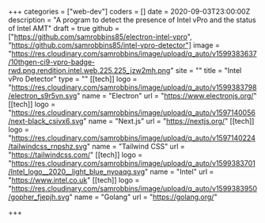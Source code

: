 +++
categories = ["web-dev"]
coders = []
date = 2020-09-03T23:00:00Z
description = "A program to detect the presence of Intel vPro and the status of Intel AMT"
draft = true
github = ["https://github.com/samrobbins85/electron-intel-vpro", "https://github.com/samrobbins85/intel-vpro-detector"]
image = "https://res.cloudinary.com/samrobbins/image/upload/q_auto/v1599383637/10thgen-ci9-vpro-badge-rwd.png.rendition.intel.web.225.225_jzw2mh.png"
site = ""
title = "Intel vPro Detector"
type = ""
[[tech]]
logo = "https://res.cloudinary.com/samrobbins/image/upload/q_auto/v1599383798/electron_s9r5vn.svg"
name = "Electron"
url = "https://www.electronjs.org/"
[[tech]]
logo = "https://res.cloudinary.com/samrobbins/image/upload/q_auto/v1597140056/next-black_csivx6.svg"
name = "Next.js"
url = "https://nextjs.org/"
[[tech]]
logo = "https://res.cloudinary.com/samrobbins/image/upload/q_auto/v1597140224/tailwindcss_rnpshz.svg"
name = "Tailwind CSS"
url = "https://tailwindcss.com/"
[[tech]]
logo = "https://res.cloudinary.com/samrobbins/image/upload/q_auto/v1599383701/Intel_logo__2020__light_blue_nyoaqg.svg"
name = "Intel"
url = "https://www.intel.co.uk"
[[tech]]
logo = "https://res.cloudinary.com/samrobbins/image/upload/q_auto/v1599383950/gopher_fjepjh.svg"
name = "Golang"
url = "https://golang.org/"

+++
